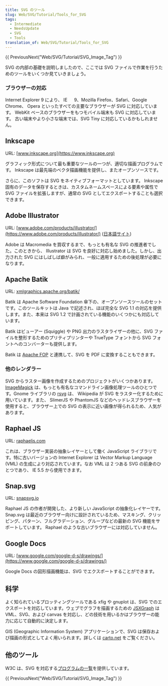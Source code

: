 ```yaml
---
title: SVG のツール
slug: Web/SVG/Tutorial/Tools_for_SVG
tags:
  - Intermediate
  - NeedsUpdate
  - SVG
  - Tools
translation_of: Web/SVG/Tutorial/Tools_for_SVG
---
```

{{ PreviousNext("Web/SVG/Tutorial/SVG_Image_Tag") }}

SVG の内部の基礎を説明しましたので、ここでは SVG ファイルで作業を行うためのツールをいくつか見ていきましょう。

### ブラウザーの対応

Internet Explorer 9 により、 IE 　 9、Mozilla Firefox、Safari、Google Chrome、 Opera といったすべての主要なブラウザーが SVG に対応しています。 WebKit ベースのブラウザーをもつモバイル端末も SVG に対応しています。 古い端末やより小さな端末では、SVG Tiny に対応しているかもしれません。

## Inkscape

URL: [www.inkscape.org](https://www.inkscape.org)

グラフィック形式について最も重要なツールの一つが、適切な描画プログラムです。 Inkscape は最先端のベクタ描画機能を提供し、またオープンソースです。

さらに、このソフトは SVG をネイティブフォーマットとしています。 Inkscape 固有のデータを保存するときは、カスタムネームスペースによる要素や属性で SVG ファイルを拡張しますが、通常の SVG としてエクスポートすることも選択できます。

## Adobe Illustrator

URL: [www.adobe.com/products/illustrator/](https://www.adobe.com/products/illustrator/) ([日本語サイト](https://www.adobe.com/jp/products/illustrator.html))

Adobe は Macromedia を買収するまで、もっとも有名な SVG の推進者でした。このときから、 Illustrator は SVG を良好に対応し始めました。しかし、出力された SVG にはしばしば癖がみられ、一般に適用するための後処理が必要になります。

## Apache Batik

URL: [xmlgraphics.apache.org/batik/](https://xmlgraphics.apache.org/batik/)

Batik は Apache Software Foundation 傘下の、オープンソースツールのセットです。このツールキットは Java で記述され、ほぼ完全な SVG 1.1 の対応を提供します。また、本来は SVG 1.2 で計画されている機能のいくつかにも対応しています。

Batik はビューアー (Squiggle) や PNG 出力のラスタライザーの他に、SVG ファイルを整形するためのプリティプリンターや TrueType フォントから SVG フォントへのコンバーターも提供します。

Batik は [Apache FOP](https://xmlgraphics.apache.org/fop/) と連携して、SVG を PDF に変換することもできます。

### 他のレンダラー

SVG からラスター画像を作成するためのプロジェクトがいくつかあります。[ImageMagick](http://ImageMagick.org) は、もっとも有名なコマンドライン画像処理ツールのひとつです。Gnome ライブラリの [rsvg](https://library.gnome.org/devel/rsvg/) は、 Wikipedia が SVG をラスター化するために用いています。また、 SlimerJS や PhantomJS などのヘッドレスブラウザーを使用すると、ブラウザー上での SVG の表示に近い画像が得られるため、人気があります。

## Raphael JS

URL: [raphaeljs.com](https://raphaeljs.com/)

これは、ブラウザー実装の抽象レイヤーとして働く JavaScript ライブラリです。特に古いバージョンの Internet Explorer は Vector Markup Language (VML) の生成により対応されています。なお VML は 2 つある SVG の前身のひとつであり、 IE 5.5 から使用できます。

## Snap.svg

URL: [snapsvg.io](http://snapsvg.io/)

Raphael JS の作者が開発した、より新しい JavaScript の抽象化レイヤーです。 Snap.svg は最近のブラウザー向けに設計されているため、マスキング、クリッピング、パターン、フルグラデーション、グループなどの最新の SVG 機能をサポートしています。 Raphael のような古いブラウザーには対応していません。

## Google Docs

URL: [www.google.com/google-d-s/drawings/](https://www.google.com/google-d-s/drawings/)

Google Docs の図形描画機能は、SVG でエクスポートすることができます。

## 科学

よく知られているプロッティングツールである xfig や gnuplot は、SVG でのエクスポートを対応しています。ウェブでグラフを描画するための [JSXGraph](https://jsxgraph.uni-bayreuth.de/wp/) は VML、SVG、および canvas を対応し、どの技術を用いるかはブラウザーの能力に応じて自動的に決定します。

GIS (Geographic Information System) アプリケーションで、SVG は保存および描画の形式としてよく用いられます。詳しくは [carto.net](https://carto.net) をご覧ください。

## 他のツール

W3C は、SVG を対応する[プログラムの一覧](https://www.w3.org/Graphics/SVG/WG/wiki/Implementations)を提供しています。

{{ PreviousNext("Web/SVG/Tutorial/SVG_Image_Tag") }}
